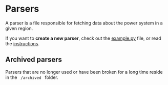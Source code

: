 # Parsers
A parser is a file responsible for fetching data about the power system in a given region.

If you want to **create a new parser**, check out the [example.py](https://github.com/tmrowco/electricitymap-contrib/blob/master/parsers/example.py) file, or read the [instructions](https://github.com/tmrowco/electricitymap-contrib/wiki/Building-a-new-parser).

## Archived parsers
Parsers that are no longer used or have been broken for a long time reside in the <code> /archived </code> folder.